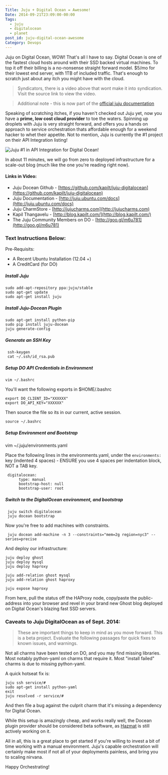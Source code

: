 ```yaml
---
Title: Juju + Digital Ocean = Awesome!
Date: 2014-09-21T23:09:00-00:00
Tags:
  - juju
  - digitalocean
  - planet
post_id: juju-digital-ocean-awesome
Category: Devops
---
```



Juju on Digital Ocean, WOW! That's all I have to say. Digital Ocean is one of the fastest cloud hosts around with their SSD backed virtual machines. To top it off their billing is a no-nonsense straight forward model. $5/mo for their lowest end server, with 1TB of included traffic. That's enough to scratch just about any itch you might have with the cloud.

> Syndicators, there is a video above that wont make it into syndication. Visit the source link to view the video.

> Additional note - this is now part of the [official juju documentation](https://juju.ubuntu.com/docs/config-digitalocean.html)

Speaking of scratching itches, if you haven't checked out Juju yet, now you have a **prime, low cost cloud provider** to toe the waters. Spinning up droplets with Juju is very straight forward, and offers you a hands on approach to service orchestration thats affordable enough for a weekend hacker to whet their appetite. Not to mention, Juju is currently the #1 project on their API Integration listing!

![Juju #1 in API Integration for Digital Ocean!](/images/2014/Sep/Selection_103.png)




In about 11 minutes, we will go from zero to deployed infrastructure for a scale-out blog (much like the one you're reading right now).


#### Links in Video:

- Juju Docean Github - [https://github.com/kapilt/juju-digitalocean](https://github.com/kapilt/juju-digitalocean)
- Juju Documentation - [http://juju.ubuntu.com/docs](http://juju.ubuntu.com/docs)
- Juju CharmStore - [http://jujucharms.com](http://jujucharms.com)
- Kapil Thangavelu - [http://blog.kapilt.com/](http://blog.kapilt.com/)
- The Juju Community Members on DO - [http://goo.gl/m6u781](http://goo.gl/m6u781)

### Text Instructions Below:

Pre-Requisits:

- A Recent Ubuntu Installation (12.04 +)
- A CreditCard (for DO)


##### Install Juju
    sudo add-apt-repository ppa:juju/stable
    sudo apt-get update
    sudo apt-get install juju

##### Install Juju-Docean Plugin
    sudo apt-get install python-pip
    sudo pip install juju-docean
    juju generate-config

##### Generate an SSH Key
     ssh-keygen
     cat ~/.ssh/id_rsa.pub

##### Setup DO API Credentials in Environment
    vim ~/.bashrc

You'll want the following exports in $HOME/.bashrc

    export DO_CLIENT_ID="XXXXXX"
    export DO_API_KEY="XXXXXX"

Then source the file so its in our current, active session.

    source ~/.bashrc

##### Setup Environment and Bootstrap
  vim ~/.juju/environments.yaml

Place the following lines in the environments.yaml, under the `environments:` key (indented 4 spaces) - ENSURE you use 4 spaces per indentation block, NOT a TAB key.

     digitalocean:
          type: manual
          bootstrap-host: null
          bootstrap-user: root


##### Switch to the DigitalOcean environment, and bootstrap

     juju switch digitalocean
     juju docean bootstrap


Now you're free to add machines with constraints.

     juju docean add-machine -n 3 --constraints="mem=2g region=nyc3" --series=precise

And deploy our infrastructure:

    juju deploy ghost
    juju deploy mysql
    juju deploy haproxy

    juju add-relation ghost mysql
    juju add-relation ghost haproxy

    juju expose haproxy

From here, pull the status off the HAProxy node, copy/paste the public-address into your browser and revel in your brand new Ghost blog deployed on Digital Ocean's blazing fast SSD servers.


### Caveats to Juju DigitalOcean as of Sept. 2014:

> These are important things to keep in mind as you move forward. This is a beta project. Evaluate the following passages for quick fixes to known issues, and warnings.

Not all charms have been tested on DO, and you may find missing libraries. Most notably python-yaml on charms that require it. Most "install failed" charms is due to missing python-yaml.

A quick hotseat fix is:

    juju ssh service/#
    sudo apt-get install python-yaml
    exit
    juju resolved -r service/#

And then file a bug against the culprit charm that it's missing a dependency for Digital Ocean.

While this setup is amazingly cheap, and works really well, the Docean plugin provider should be considered beta software, as [Hazmat](http://blog.kapilt.com) is still actively working on it.

All in all, this is a great place to get started if you're willing to invest a bit of time working with a manual environment. Juju's capable orchestration will certainly make most if not all of your deployments painless, and bring you to scaling nirvana.

Happy Orchestrating!
